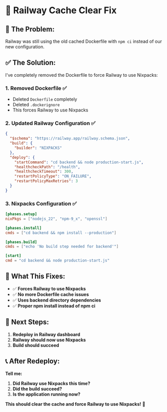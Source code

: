 # 🔧 Railway Cache Clear Fix

## 🚨 **The Problem:**
Railway was still using the old cached Dockerfile with `npm ci` instead of our new configuration.

## ✅ **The Solution:**
I've completely removed the Dockerfile to force Railway to use Nixpacks:

### **1. Removed Dockerfile** ✅
- Deleted `Dockerfile` completely
- Deleted `.dockerignore`
- This forces Railway to use Nixpacks

### **2. Updated Railway Configuration** ✅
```json
{
  "$schema": "https://railway.app/railway.schema.json",
  "build": {
    "builder": "NIXPACKS"
  },
  "deploy": {
    "startCommand": "cd backend && node production-start.js",
    "healthcheckPath": "/health",
    "healthcheckTimeout": 300,
    "restartPolicyType": "ON_FAILURE",
    "restartPolicyMaxRetries": 3
  }
}
```

### **3. Nixpacks Configuration** ✅
```toml
[phases.setup]
nixPkgs = ["nodejs_22", "npm-9_x", "openssl"]

[phases.install]
cmds = ["cd backend && npm install --production"]

[phases.build]
cmds = ["echo 'No build step needed for backend'"]

[start]
cmd = "cd backend && node production-start.js"
```

## 🎯 **What This Fixes:**

- ✅ **Forces Railway to use Nixpacks**
- ✅ **No more Dockerfile cache issues**
- ✅ **Uses backend directory dependencies**
- ✅ **Proper npm install instead of npm ci**

## 🚀 **Next Steps:**

1. **Redeploy in Railway dashboard**
2. **Railway should now use Nixpacks**
3. **Build should succeed**

## 📞 **After Redeploy:**

**Tell me:**
1. **Did Railway use Nixpacks this time?**
2. **Did the build succeed?**
3. **Is the application running now?**

**This should clear the cache and force Railway to use Nixpacks!** 🎉

